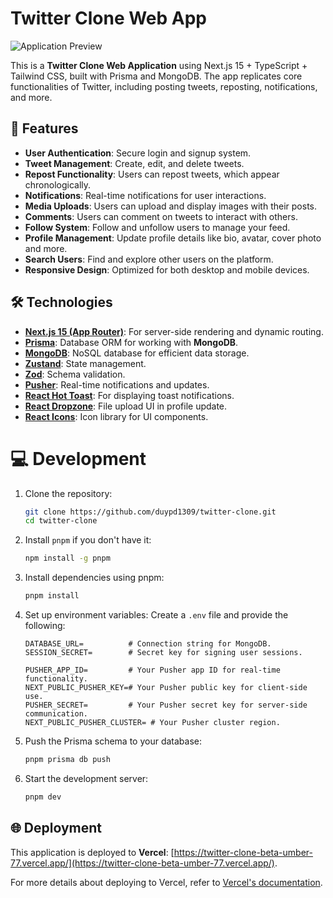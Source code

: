 # Twitter Clone Web App

![Application Preview](https://files.catbox.moe/qyig66.png)

This is a **Twitter Clone Web Application** using Next.js 15 + TypeScript + Tailwind CSS, built with Prisma and MongoDB. The app replicates core functionalities of Twitter, including posting tweets, reposting, notifications, and more.

## 🚀 Features

- **User Authentication**: Secure login and signup system.
- **Tweet Management**: Create, edit, and delete tweets.
- **Repost Functionality**: Users can repost tweets, which appear chronologically.
- **Notifications**: Real-time notifications for user interactions.
- **Media Uploads**: Users can upload and display images with their posts.
- **Comments**: Users can comment on tweets to interact with others.
- **Follow System**: Follow and unfollow users to manage your feed.
- **Profile Management**: Update profile details like bio, avatar, cover photo and more.
- **Search Users**: Find and explore other users on the platform.
- **Responsive Design**: Optimized for both desktop and mobile devices.

## 🛠️ Technologies

- **[Next.js 15 (App Router)](https://nextjs.org/)**: For server-side rendering and dynamic routing.
- **[Prisma](https://www.prisma.io/)**: Database ORM for working with **MongoDB**.
- **[MongoDB](https://www.mongodb.com/)**: NoSQL database for efficient data storage.
- **[Zustand](https://zustand-demo.pmnd.rs/)**: State management.
- **[Zod](https://zod.dev/)**: Schema validation.
- **[Pusher](https://pusher.com/)**: Real-time notifications and updates.
- **[React Hot Toast](https://react-hot-toast.com/)**: For displaying toast notifications.
- **[React Dropzone](https://react-dropzone.js.org/)**: File upload UI in profile update.
- **[React Icons](https://react-icons.github.io/react-icons/)**: Icon library for UI components.

# 💻️ Development

1. Clone the repository:

   ```bash
   git clone https://github.com/duypd1309/twitter-clone.git
   cd twitter-clone
   ```

2. Install `pnpm` if you don't have it:

   ```bash
   npm install -g pnpm
   ```

3. Install dependencies using pnpm:

   ```bash
   pnpm install
   ```

4. Set up environment variables:
   Create a `.env` file and provide the following:

   ```env
   DATABASE_URL=          # Connection string for MongoDB.
   SESSION_SECRET=        # Secret key for signing user sessions.

   PUSHER_APP_ID=         # Your Pusher app ID for real-time functionality.
   NEXT_PUBLIC_PUSHER_KEY=# Your Pusher public key for client-side use.
   PUSHER_SECRET=         # Your Pusher secret key for server-side communication.
   NEXT_PUBLIC_PUSHER_CLUSTER= # Your Pusher cluster region.
   ```

5. Push the Prisma schema to your database:

   ```bash
   pnpm prisma db push
   ```

6. Start the development server:
   ```bash
   pnpm dev
   ```

## 🌐 Deployment

This application is deployed to **Vercel**: [https://twitter-clone-beta-umber-77.vercel.app/](https://twitter-clone-beta-umber-77.vercel.app/).

For more details about deploying to Vercel, refer to [Vercel's documentation](https://vercel.com/docs).

